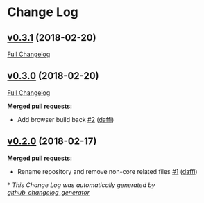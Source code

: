 # Change Log

## [v0.3.1](https://github.com/mysamai/mysam-core/tree/v0.3.1) (2018-02-20)
[Full Changelog](https://github.com/mysamai/mysam-core/compare/v0.3.0...v0.3.1)

## [v0.3.0](https://github.com/mysamai/mysam-core/tree/v0.3.0) (2018-02-20)
[Full Changelog](https://github.com/mysamai/mysam-core/compare/v0.2.0...v0.3.0)

**Merged pull requests:**

- Add browser build back [\#2](https://github.com/mysamai/mysam-core/pull/2) ([daffl](https://github.com/daffl))

## [v0.2.0](https://github.com/mysamai/mysam-core/tree/v0.2.0) (2018-02-17)
**Merged pull requests:**

- Rename repository and remove non-core related files [\#1](https://github.com/mysamai/mysam-core/pull/1) ([daffl](https://github.com/daffl))



\* *This Change Log was automatically generated by [github_changelog_generator](https://github.com/skywinder/Github-Changelog-Generator)*